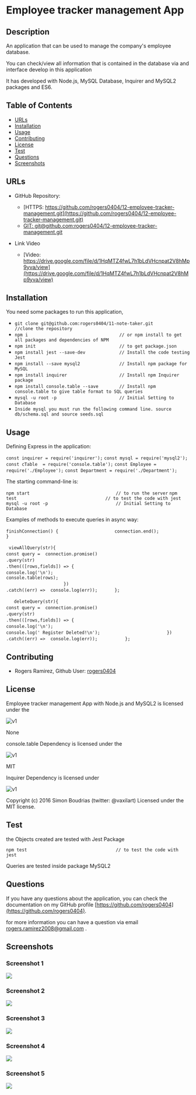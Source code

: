 # Employee tracker management App

## Description 

An application that can be used to manage the company's employee database.

You can check/view all information that is contained in the database via and interface develop in this application

It has developed with Node.js, MySQL Database, Inquirer and MySQL2 packages and ES6.


## Table of Contents

* [URLs](#urls)
* [Installation](#installation)
* [Usage](#usage)
* [Contributing](#Contributing)
* [License](#license)
* [Test](#Test)
* [Questions](#questions)
* [Screenshots](#screenshots)


## URLs

* GitHub Repository:
    - [HTTPS: https://github.com/rogers0404/12-employee-tracker-management.git](https://github.com/rogers0404/12-employee-tracker-management.git)    
    - [GIT: git@github.com:rogers0404/12-employee-tracker-management.git](git@github.com:rogers0404/12-employee-tracker-management.git)

* Link Video
    - [Video: https://drive.google.com/file/d/1HqMTZ4fwL7h1bLdVHcnpat2V8hMp9yva/view](https://drive.google.com/file/d/1HqMTZ4fwL7h1bLdVHcnpat2V8hMp9yva/view)


## Installation

You need some packages to run this application, 

- `git clone git@github.com:rogers0404/11-note-taker.git        //clone the repository`
- `npm i                                   // or npm install to get all packages and dependencies of NPM`
- `npm init                                // to get package.json`
- `npm install jest --save-dev             // Install the code testing Jest`
- `npm install --save mysql2               // Install npm package for MySQL`
- `npm install inquirer                    // Install npm Inquirer package`
- `npm install console.table --save        // Install npm console.table to give table format to SQL queries `
- `mysql -u root -p                        // Initial Setting to Database`
- `Inside mysql you must run the following command line. source db/schema.sql and source seeds.sql`


## Usage 

Defining Express in the application:

`const inquirer = require('inquirer');`
`const mysql = require('mysql2');`
`const cTable  = require('console.table');`
`const Employee = require('./Employee');`
`const Department = require('./Department');`

The starting command-line is:

`npm start                                 // to run the server`
`npm test                                  // to test the code with jest`
`mysql -u root -p                          // Initial Setting to Database`

Examples of methods to execute queries in async way:

`finishConnection() {               `
`       connection.end();           `
`    }                              `

`  viewAllQuery(str){                                           `
`       const query =  connection.promise()                     `
`                       .query(str)                             `
`                       .then(([rows,fields]) => {              `
`                           console.log('\n');                  `
`                            console.table(rows);               `                        
`                       })                                      `
`                        .catch((err) =>  console.log(err));    `
`    };                                                         `

`    deleteQuery(str){                                              `
`        const query =  connection.promise()                        `
`                        .query(str)                                `
`                        .then(([rows,fields]) => {                 `
`                            console.log('\n');                     `
`                            console.log(' Register Deleted!\n');   `
`                        })                                         `
`                        .catch((err) =>  console.log(err));        `
`    };                                                             `


## Contributing

* Rogers Ramirez, Github User: [rogers0404](http://github.com/rogers0404)


## License

Employee tracker management App with Node.js and MySQL2 is licensed under the

![v1](https://img.shields.io/static/v1?label=License&message=None&color=inactive&&style=plastic)

None

console.table Dependency is licensed under the

![v1](https://img.shields.io/static/v1?label=License&message=MIT&color=green&&style=plastic)

MIT

Inquirer Dependency is licensed under

![v1](https://img.shields.io/static/v1?label=License&message=MIT&color=green&&style=plastic)

Copyright (c) 2016 Simon Boudrias (twitter: @vaxilart) Licensed under the MIT license.



## Test

the Objects created are tested with Jest Package

`npm test                                  // to test the code with jest`

Queries are tested inside package MySQL2


## Questions

If you have any questions about the application, you can check the documentation on my GitHub profile [https://github.com/rogers0404](https://github.com/rogers0404).

for more information you can have a question via email [rogers.ramirez2008@gmail.com](rogers.ramirez2008@gmail.com)  .


## Screenshots

### Screenshot 1

![](./public/assets/images/image1.png)

### Screenshot 2

![](./public/assets/images/image2.png)

### Screenshot 3

![](./public/assets/images/image3.png)

### Screenshot 4

![](./public/assets/images/image4.png)

### Screenshot 5

![](./public/assets/images/image5.png)